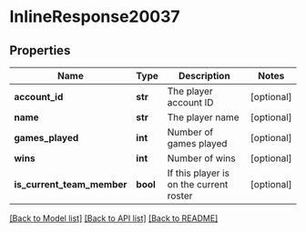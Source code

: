 # InlineResponse20037

## Properties
Name | Type | Description | Notes
------------ | ------------- | ------------- | -------------
**account_id** | **str** | The player account ID | [optional] 
**name** | **str** | The player name | [optional] 
**games_played** | **int** | Number of games played | [optional] 
**wins** | **int** | Number of wins | [optional] 
**is_current_team_member** | **bool** | If this player is on the current roster | [optional] 

[[Back to Model list]](../README.md#documentation-for-models) [[Back to API list]](../README.md#documentation-for-api-endpoints) [[Back to README]](../README.md)


